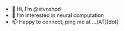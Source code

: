 - 👋 Hi, I’m @stvnshpd
- 👀 I’m interested in neural computation
- 📫 Happy to connect, ping me at ...<my username>[AT]<gmail>[dot]<com>

<!---
stvnshpd/stvnshpd is a ✨ special ✨ repository because its `README.md` (this file) appears on your GitHub profile.
You can click the Preview link to take a look at your changes.
--->
